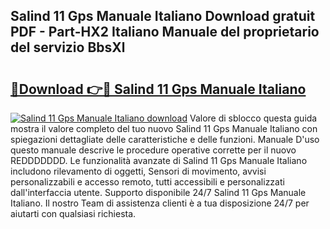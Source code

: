 ## Salind 11 Gps Manuale Italiano Download gratuit PDF - Part-HX2 Italiano Manuale del proprietario del servizio BbsXl

# <h2><a href="http://df9mrt5.blite.top/?on=Salind+11+Gps+Manuale+Italiano">🔗Download 👉🔴 Salind 11 Gps Manuale Italiano</a></h2>

[![Salind 11 Gps Manuale Italiano download](https://i.imgur.com/lujVjoI.png)](http://df9mrt5.blite.top/?on=Salind+11+Gps+Manuale+Italiano)
Valore di sblocco questa guida mostra il valore completo del tuo nuovo Salind 11 Gps Manuale Italiano con spiegazioni dettagliate delle caratteristiche e delle funzioni. Manuale D'uso questo manuale descrive le procedure operative corrette per il nuovo REDDDDDDD. Le funzionalità avanzate di Salind 11 Gps Manuale Italiano includono rilevamento di oggetti, Sensori di movimento, avvisi personalizzabili e accesso remoto, tutti accessibili e personalizzati dall'interfaccia utente. Supporto disponibile 24/7 Salind 11 Gps Manuale Italiano. Il nostro Team di assistenza clienti è a tua disposizione 24/7 per aiutarti con qualsiasi richiesta.
